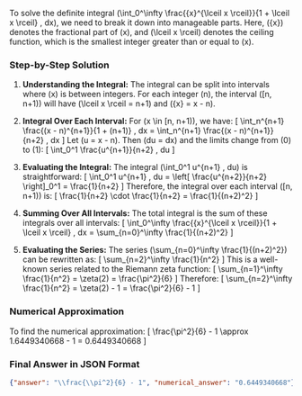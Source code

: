 To solve the definite integral \(\int_0^\infty \frac{\{x\}^{\lceil x \rceil}}{1 + \lceil x \rceil} \, dx\), we need to break it down into manageable parts. Here, \(\{x\}\) denotes the fractional part of \(x\), and \(\lceil x \rceil\) denotes the ceiling function, which is the smallest integer greater than or equal to \(x\).

### Step-by-Step Solution

1. **Understanding the Integral:**
   The integral can be split into intervals where \(x\) is between integers. For each integer \(n\), the interval \([n, n+1)\) will have \(\lceil x \rceil = n+1\) and \(\{x\} = x - n\).

2. **Integral Over Each Interval:**
   For \(x \in [n, n+1)\), we have:
   \[
   \int_n^{n+1} \frac{(x - n)^{n+1}}{1 + (n+1)} \, dx = \int_n^{n+1} \frac{(x - n)^{n+1}}{n+2} \, dx
   \]
   Let \(u = x - n\). Then \(du = dx\) and the limits change from \(0\) to \(1\):
   \[
   \int_0^1 \frac{u^{n+1}}{n+2} \, du
   \]

3. **Evaluating the Integral:**
   The integral \(\int_0^1 u^{n+1} \, du\) is straightforward:
   \[
   \int_0^1 u^{n+1} \, du = \left[ \frac{u^{n+2}}{n+2} \right]_0^1 = \frac{1}{n+2}
   \]
   Therefore, the integral over each interval \([n, n+1)\) is:
   \[
   \frac{1}{n+2} \cdot \frac{1}{n+2} = \frac{1}{(n+2)^2}
   \]

4. **Summing Over All Intervals:**
   The total integral is the sum of these integrals over all intervals:
   \[
   \int_0^\infty \frac{\{x\}^{\lceil x \rceil}}{1 + \lceil x \rceil} \, dx = \sum_{n=0}^\infty \frac{1}{(n+2)^2}
   \]

5. **Evaluating the Series:**
   The series \(\sum_{n=0}^\infty \frac{1}{(n+2)^2}\) can be rewritten as:
   \[
   \sum_{n=2}^\infty \frac{1}{n^2}
   \]
   This is a well-known series related to the Riemann zeta function:
   \[
   \sum_{n=1}^\infty \frac{1}{n^2} = \zeta(2) = \frac{\pi^2}{6}
   \]
   Therefore:
   \[
   \sum_{n=2}^\infty \frac{1}{n^2} = \zeta(2) - 1 = \frac{\pi^2}{6} - 1
   \]

### Numerical Approximation
To find the numerical approximation:
\[
\frac{\pi^2}{6} - 1 \approx 1.6449340668 - 1 = 0.6449340668
\]

### Final Answer in JSON Format
```json
{"answer": "\\frac{\\pi^2}{6} - 1", "numerical_answer": "0.6449340668"}
```